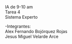 IA de 9-10 am  
Tarea 4  
Sistema Experto  
  
-Integrantes:  
Alex Fernando Bojórquez Rojas  
Jesus Miguel Velarde Arce
